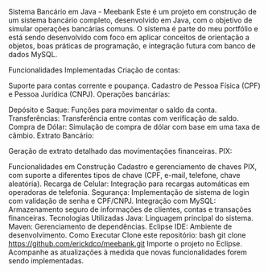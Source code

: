 Sistema Bancário em Java - Meebank
Este é um projeto em construção de um sistema bancário completo, desenvolvido em Java, com o objetivo de simular operações bancárias comuns. O sistema é parte do meu portfólio e está sendo desenvolvido com foco em aplicar conceitos de orientação a objetos, boas práticas de programação, e integração futura com banco de dados MySQL.

Funcionalidades Implementadas
Criação de contas:

Suporte para contas corrente e poupança.
Cadastro de Pessoa Física (CPF) e Pessoa Jurídica (CNPJ).
Operações bancárias:

Depósito e Saque: Funções para movimentar o saldo da conta.
Transferências: Transferência entre contas com verificação de saldo.
Compra de Dólar: Simulação de compra de dólar com base em uma taxa de câmbio.
Extrato Bancário:

Geração de extrato detalhado das movimentações financeiras.
PIX:

Funcionalidades em Construção
Cadastro e gerenciamento de chaves PIX, com suporte a diferentes tipos de chave (CPF, e-mail, telefone, chave aleatória).
Recarga de Celular: Integração para recargas automáticas em operadoras de telefonia.
Segurança: Implementação de sistema de login com validação de senha e CPF/CNPJ.
Integração com MySQL: Armazenamento seguro de informações de clientes, contas e transações financeiras.
Tecnologias Utilizadas
Java: Linguagem principal do sistema.
Maven: Gerenciamento de dependências.
Eclipse IDE: Ambiente de desenvolvimento.
Como Executar
Clone este repositório:
bash
git clone https://github.com/erickdco/meebank.git
Importe o projeto no Eclipse.
Acompanhe as atualizações à medida que novas funcionalidades forem sendo implementadas.
